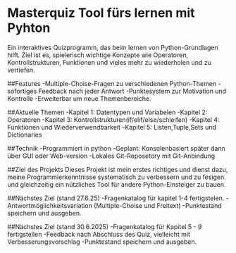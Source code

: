 # Masterquiz Tool fürs lernen mit Pyhton

Ein interaktives  Quizprogramm, das beim lernen von Python-Grundlagen hilft.
Ziel ist es, spielerisch wichtige Konzepte wie Operatoren, Kontrollstrukturen, Funktionen und vieles mehr zu wiederholen und zu vertiefen.

##Features
-Multiple-Choise-Fragen zu verschiedenen Python-Themen
-sofortiges Feedback nach jeder Antwort
-Punktesystem zur Motivation und Kontrolle
-Erweiterbar um neue Themenbereiche.

##Aktuelle Themen
-Kapitel 1: Datentypen und Variabelen
-Kapitel 2: Operatoren
-Kapitel 3: Kontrollstrukturen(if/elif/else/schleifen)
-Kapitel 4: Funktionen und Wiederverwendbarkeit
-Kapitel 5: Listen,Tuple,Sets und Dictionaries

##Technik
-Programmiert in python
-Geplant: Konsolenbasiert später dann über GUI oder Web-version
-Lokales Git-Reposetory mit Git-Anbindung

##Ziel des Projekts
Dieses Projekt ist mein erstes richtiges und dienst dazu, meine Programmierkenntnisse systematisch zu verbessern und zu fesigen.
und gleichzeitig ein nützliches Tool für andere Python-Einsteiger zu bauen.

##Nächstes Ziel (stand 27.6.25)
-Fragenkatalog für kapitel 1-4 fertigstelen. 
-Antwortmöglichkeitsvariation (Multiple-Choise und Freitext) 
-Punktestand speichern und ausgeben. 

##Nächstes Ziel (stand 30.6.2025)
-Fragenkatalog für Kapitel 5 - 9 fertigstellen
-Feedback nach Abschluss des Quiz, vielleicht mit Verbesserungsvorschlag
-Punktestand speichern und ausgeben.
